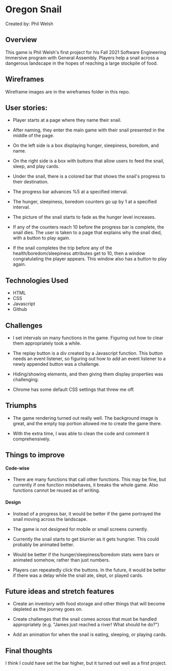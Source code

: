 # Oregon Snail

Created by: Phil Welsh

## Overview

This game is Phil Welsh's first project for his Fall 2021 Software Engineering Immersive program with General Assembly. Players help a snail across a dangerous landscape in the hopes of reaching a large stockpile of food.

## Wireframes

Wireframe images are in the wireframes folder in this repo.

## User stories:

- Player starts at a page where they name their snail.

- After naming, they enter the main game with their snail presented in the middle of the page.

- On the left side is a box displaying hunger, sleepiness, boredom, and name.

- On the right side is a box with buttons that allow users to feed the snail, sleep, and play cards.

- Under the snail, there is a colored bar that shows the snail's progress to their destination.

- The progress bar advances %5 at a specified interval.

- The hunger, sleepiness, boredom counters go up by 1 at a specified interval.

- The picture of the snail starts to fade as the hunger level increases.

- If any of the counters reach 10 before the progress bar is complete, the snail dies. The user is taken to a page that explains why the snail died, with a button to play again.

- If the snail completes the trip before any of the health/boredom/sleepiness attributes get to 10, then a window congratulating the player appears. This window also has a button to play again.

## Technologies Used

- HTML
- CSS
- Javascript
- Github

## Challenges

- I set intervals on many functions in the game. Figuring out how to clear them appropriately took a while.

- The replay button is a div created by a Javascript function. This button needs an event listener, so figuring out how to add an event listener to a newly appended button was a challenge.

- Hiding/showing elements, and then giving them display properties was challenging.

- Chrome has some default CSS settings that threw me off.

## Triumphs

- The game rendering turned out really well. The background image is great, and the empty top portion allowed me to create the game there.

- With the extra time, I was able to clean the code and comment it comprehensively.

## Things to improve

#### Code-wise

- There are many functions that call other functions. This may be fine, but currently if one function misbehaves, it breaks the whole game. Also functions cannot be reused as of writing.

#### Design

- Instead of a progress bar, it would be better if the game portrayed the snail moving across the landscape.

- The game is not designed for mobile or small screens currently.

- Currently the snail starts to get blurrier as it gets hungrier. This could probably be animated better.

- Would be better if the hunger/sleepiness/boredom stats were bars or animated somehow, rather than just numbers.

- Players can repeatedly click the buttons. In the future, it would be better if there was a delay while the snail ate, slept, or played cards.

## Future ideas and stretch features

- Create an inventory with food storage and other things that will become depleted as the journey goes on.

- Create challenges that the snail comes across that must be handled appropriately (e.g. "James just reached a river! What should he do?")

- Add an animation for when the snail is eating, sleeping, or playing cards.

## Final thoughts

I think I could have set the bar higher, but it turned out well as a first project.

